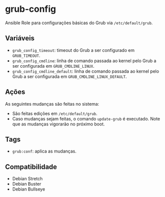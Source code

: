 # grub-config

Ansible Role para configurações básicas do Grub via `/etc/default/grub`.

## Variáveis

- `grub_config_timeout`: timeout do Grub a ser configurado em `GRUB_TIMEOUT`.
- `grub_config_cmdline`: linha de comando passada ao kernel pelo Grub a ser configurada em
  `GRUB_CMDLINE_LINUX`.
- `grub_config_cmdline_default`: linha de comando passada ao kernel pelo Grub a ser
  configurada em `GRUB_CMDLINE_LINUX_DEFAULT`.

## Ações

As seguintes mudanças são feitas no sistema:

- São feitas edições em `/etc/default/grub`.
- Caso mudanças sejam feitas, o comando `update-grub` é executado. Note que as mudanças
  vigorarão no próximo boot.

## Tags

- `grub:conf`: aplica as mudanças.

## Compatibilidade

- Debian Stretch
- Debian Buster
- Debian Bullseye
